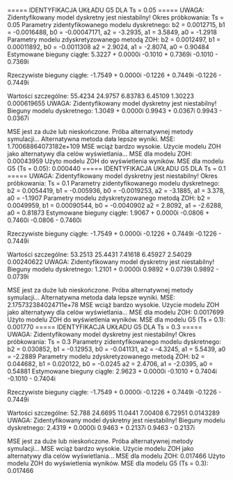===== IDENTYFIKACJA UKŁADU G5 DLA Ts = 0.05 ===== UWAGA: Zidentyfikowany model dyskretny jest niestabilny! Okres próbkowania: Ts = 0.05 Parametry zidentyfikowanego modelu dyskretnego: b2 = 0.0012715, b1 = -0.0016488, b0 = -0.00047171, a2 = -3.2935, a1 = 3.5849, a0 = -1.2918 Parametry modelu zdyskretyzowanego metodą ZOH: b2 = 0.0012497, b1 = 0.00011892, b0 = -0.0011308 a2 = 2.9024, a1 = -2.8074, a0 = 0.90484 Estymowane bieguny ciągłe: 5.3227 + 0.0000i -0.1010 + 0.7369i -0.1010 - 0.7369i

Rzeczywiste bieguny ciągłe: -1.7549 + 0.0000i -0.1226 + 0.7449i -0.1226 - 0.7449i

Wartości szczególne: 55.4234 24.9757 6.83783 6.45109 1.30223 0.000619655 UWAGA: Zidentyfikowany model dyskretny jest niestabilny! Bieguny modelu dyskretnego: 1.3049 + 0.0000i 0.9943 + 0.0367i 0.9943 - 0.0367i

MSE jest za duże lub nieskończone. Próba alternatywnej metody symulacji... Alternatywna metoda dała lepsze wyniki. MSE: 1.70068864073182e+109 MSE wciąż bardzo wysokie. Użycie modelu ZOH jako alternatywy dla celów wyświetlania... MSE dla modelu ZOH: 0.00043959 Użyto modelu ZOH do wyświetlenia wyników. MSE dla modelu G5 (Ts = 0.05): 0.000440 ===== IDENTYFIKACJA UKŁADU G5 DLA Ts = 0.1 ===== UWAGA: Zidentyfikowany model dyskretny jest niestabilny! Okres próbkowania: Ts = 0.1 Parametry zidentyfikowanego modelu dyskretnego: b2 = 0.0054419, b1 = -0.005936, b0 = -0.0019253, a2 = -3.1885, a1 = 3.378, a0 = -1.1907 Parametry modelu zdyskretyzowanego metodą ZOH: b2 = 0.0049959, b1 = 0.00090544, b0 = -0.0040902 a2 = 2.8092, a1 = -2.6288, a0 = 0.81873 Estymowane bieguny ciągłe: 1.9067 + 0.0000i -0.0806 + 0.7460i -0.0806 - 0.7460i

Rzeczywiste bieguny ciągłe: -1.7549 + 0.0000i -0.1226 + 0.7449i -0.1226 - 0.7449i

Wartości szczególne: 53.2513 25.4431 7.41618 6.45927 2.54029 0.00240622 UWAGA: Zidentyfikowany model dyskretny jest niestabilny! Bieguny modelu dyskretnego: 1.2101 + 0.0000i 0.9892 + 0.0739i 0.9892 - 0.0739i

MSE jest za duże lub nieskończone. Próba alternatywnej metody symulacji... Alternatywna metoda dała lepsze wyniki. MSE: 2.175732384024711e+78 MSE wciąż bardzo wysokie. Użycie modelu ZOH jako alternatywy dla celów wyświetlania... MSE dla modelu ZOH: 0.0017699 Użyto modelu ZOH do wyświetlenia wyników. MSE dla modelu G5 (Ts = 0.1): 0.001770 ===== IDENTYFIKACJA UKŁADU G5 DLA Ts = 0.3 ===== UWAGA: Zidentyfikowany model dyskretny jest niestabilny! Okres próbkowania: Ts = 0.3 Parametry zidentyfikowanego modelu dyskretnego: b2 = 0.030852, b1 = -0.12953, b0 = -0.041131, a2 = -4.3245, a1 = 5.5439, a0 = -2.2889 Parametry modelu zdyskretyzowanego metodą ZOH: b2 = 0.044682, b1 = 0.020122, b0 = -0.0245 a2 = 2.4706, a1 = -2.0395, a0 = 0.54881 Estymowane bieguny ciągłe: 2.9623 + 0.0000i -0.1010 + 0.7404i -0.1010 - 0.7404i

Rzeczywiste bieguny ciągłe: -1.7549 + 0.0000i -0.1226 + 0.7449i -0.1226 - 0.7449i

Wartości szczególne: 52.788 24.6695 11.0441 7.00408 6.72951 0.0143289 UWAGA: Zidentyfikowany model dyskretny jest niestabilny! Bieguny modelu dyskretnego: 2.4319 + 0.0000i 0.9463 + 0.2137i 0.9463 - 0.2137i

MSE jest za duże lub nieskończone. Próba alternatywnej metody symulacji... MSE wciąż bardzo wysokie. Użycie modelu ZOH jako alternatywy dla celów wyświetlania... MSE dla modelu ZOH: 0.017466 Użyto modelu ZOH do wyświetlenia wyników. MSE dla modelu G5 (Ts = 0.3): 0.017466
